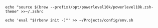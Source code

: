 ```echo "source $(brew --prefix)/opt/powerlevel10k/powerlevel10k.zsh-theme" >>~/.zshrc```

```
echo 'eval "$(rbenv init -)"' >> ~/Projects/config/env.sh
```